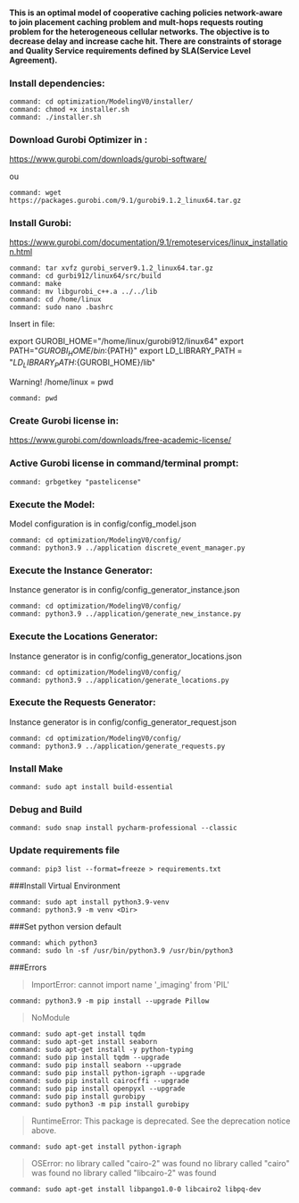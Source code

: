 #### This is an optimal model of cooperative caching policies network-aware to join placement caching problem and mult-hops requests routing problem for the heterogeneous cellular networks. The objective is to decrease delay and increase cache hit. There are constraints of storage and Quality Service requirements defined by SLA(Service Level Agreement).

### Install dependencies:
````shell
command: cd optimization/ModelingV0/installer/
command: chmod +x installer.sh
command: ./installer.sh
````
### Download Gurobi Optimizer in :

https://www.gurobi.com/downloads/gurobi-software/

ou

````shell
command: wget https://packages.gurobi.com/9.1/gurobi9.1.2_linux64.tar.gz
````

### Install  Gurobi:

https://www.gurobi.com/documentation/9.1/remoteservices/linux_installation.html
````shell
command: tar xvfz gurobi_server9.1.2_linux64.tar.gz
command: cd gurbi912/linux64/src/build
command: make
command: mv libgurobi_c++.a ../../lib
command: cd /home/linux
command: sudo nano .bashrc
````
Insert in file:

export GUROBI_HOME="/home/linux/gurobi912/linux64"
export PATH="${GUROBI_HOME}/bin:${PATH}"
export LD_LIBRARY_PATH = "${LD_LIBRARY_PATH}:${GUROBI_HOME}/lib"

Warning! /home/linux = pwd
````shell
command: pwd
````

### Create Gurobi license in:

https://www.gurobi.com/downloads/free-academic-license/

### Active Gurobi license in command/terminal prompt:
````shell
command: grbgetkey "pastelicense"
````

### Execute the Model:
Model configuration is in config/config_model.json
````shell
command: cd optimization/ModelingV0/config/
command: python3.9 ../application discrete_event_manager.py
````

### Execute the Instance Generator:
Instance generator is in config/config_generator_instance.json
````shell
command: cd optimization/ModelingV0/config/
command: python3.9 ../application/generate_new_instance.py
````

### Execute the Locations Generator:
Instance generator is in config/config_generator_locations.json
````shell
command: cd optimization/ModelingV0/config/
command: python3.9 ../application/generate_locations.py
````

### Execute the Requests Generator:
Instance generator is in config/config_generator_request.json
````shell
command: cd optimization/ModelingV0/config/
command: python3.9 ../application/generate_requests.py
````

### Install Make
````shell
command: sudo apt install build-essential
````

### Debug and Build
````shell
command: sudo snap install pycharm-professional --classic
````

### Update requirements file
````shell
command: pip3 list --format=freeze > requirements.txt
````

###Install Virtual Environment
````shell
command: sudo apt install python3.9-venv
command: python3.9 -m venv <Dir>
````

###Set python version default
````shell
command: which python3
command: sudo ln -sf /usr/bin/python3.9 /usr/bin/python3
````

###Errors
>ImportError: cannot import name '_imaging' from 'PIL'
````shell
command: python3.9 -m pip install --upgrade Pillow
````
>NoModule
````shell
command: sudo apt-get install tqdm
command: sudo apt-get install seaborn
command: sudo apt-get install -y python-typing
command: sudo pip install tqdm --upgrade
command: sudo pip install seaborn --upgrade
command: sudo pip install python-igraph --upgrade
command: sudo pip install cairocffi --upgrade
command: sudo pip install openpyxl --upgrade
command: sudo pip install gurobipy 
command: sudo python3 -m pip install gurobipy
````
>RuntimeError: This package is deprecated. See the deprecation notice above.
````shell
command: sudo apt-get install python-igraph
````

>OSError: 
>no library called "cairo-2" was found 
>no library called "cairo" was found 
>no library called "libcairo-2" was found

````shell
command: sudo apt-get install libpango1.0-0 libcairo2 libpq-dev
````

